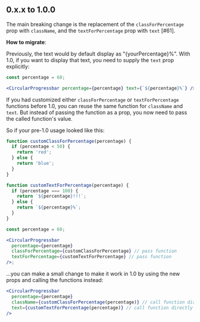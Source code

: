 ## 0.x.x to 1.0.0

The main breaking change is the replacement of the `classForPercentage` prop with `className`, and the `textForPercentage` prop with `text` [#61].

**How to migrate**:

Previously, the text would by default display as "{yourPercentage}%". With 1.0, if you want to display that text, you need to supply the `text` prop explicitly:

```jsx
const percentage = 60;

<CircularProgressbar percentage={percentage} text={`${percentage}%`} />;
```

If you had customized either `classForPercentage` or `textForPercentage` functions before 1.0, you can reuse the same function for `className` and `text`. But instead of passing the function as a prop, you now need to pass the called function's value.

So if your pre-1.0 usage looked like this:

```jsx
function customClassForPercentage(percentage) {
  if (percentage < 50) {
    return 'red';
  } else {
    return 'blue';
  }
}

function customTextForPercentage(percentage) {
  if (percentage === 100) {
    return `${percentage}!!!`;
  } else {
    return `${percentage}%`;
  }
}

const percentage = 60;

<CircularProgressbar
  percentage={percentage}
  classForPercentage={customClassForPercentage} // pass function
  textForPercentage={customTextForPercentage} // pass function
/>;
```

...you can make a small change to make it work in 1.0 by using the new props and calling the functions instead:

```jsx
<CircularProgressbar
  percentage={percentage}
  className={customClassForPercentage(percentage)} // call function directly
  text={customTextForPercentage(percentage)} // call function directly
/>
```
